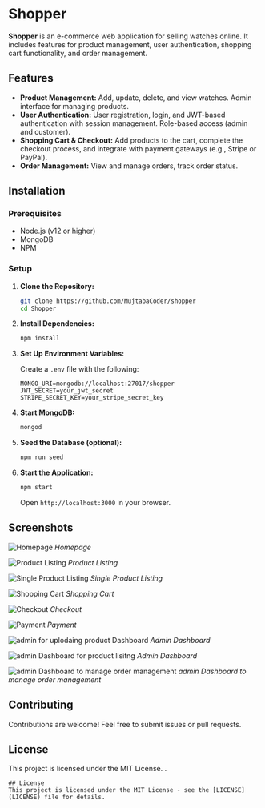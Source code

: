 
# Shopper

**Shopper** is an e-commerce web application for selling watches online. It includes features for product management, user authentication, shopping cart functionality, and order management.

## Features

- **Product Management:** Add, update, delete, and view watches. Admin interface for managing products.
- **User Authentication:** User registration, login, and JWT-based authentication with session management. Role-based access (admin and customer).
- **Shopping Cart & Checkout:** Add products to the cart, complete the checkout process, and integrate with payment gateways (e.g., Stripe or PayPal).
- **Order Management:** View and manage orders, track order status.

## Installation

### Prerequisites

- Node.js (v12 or higher)
- MongoDB
- NPM

### Setup

1. **Clone the Repository:**

   ```bash
   git clone https://github.com/MujtabaCoder/shopper
   cd Shopper
   ```

2. **Install Dependencies:**

   ```bash
   npm install
   ```

3. **Set Up Environment Variables:**

   Create a `.env` file with the following:

   ```env
   MONGO_URI=mongodb://localhost:27017/shopper
   JWT_SECRET=your_jwt_secret
   STRIPE_SECRET_KEY=your_stripe_secret_key
   ```

4. **Start MongoDB:**

   ```bash
   mongod
   ```

5. **Seed the Database (optional):**

   ```bash
   npm run seed
   ```

6. **Start the Application:**

   ```bash
   npm start
   ```

   Open `http://localhost:3000` in your browser.

## Screenshots

![Homepage](src/public/images/scrshoot1.png)
*Homepage*

![Product Listing](src/public/images/scrshoot2.png)
*Product Listing*

![Single Product Listing](src/public/images/scrshoot3.png)
*Single Product Listing*

![Shopping Cart](src/public/images/scrshoot4.png)
*Shopping Cart*

![Checkout](src/public/images/scrshoot5.png)
*Checkout*

![Payment](src/public/images/scrshoot6.png)
*Payment*

![admin for uplodaing product Dashboard](src/public/images/scrshoot7.png)
*Admin Dashboard*

![admin  Dashboard for product lisitng ](src/public/images/scrshoot8.png)
*Admin Dashboard*

![admin Dashboard to manage  order management ](src/public/images/scrshoot9.png)
*admin Dashboard to manage  order  management*





## Contributing

Contributions are welcome! Feel free to submit issues or pull requests.

## License

This project is licensed under the MIT License. .
```
## License
This project is licensed under the MIT License - see the [LICENSE](LICENSE) file for details.
